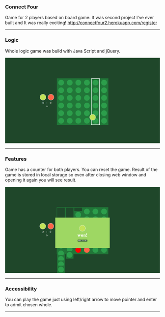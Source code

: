 ### Connect Four

Game for 2 players based on board game. It was second project I've ever built and It was really exciting!
http://connectfour2.herokuapp.com/register

---

### Logic

Whole logic game was build with Java Script and jQuery.

![img](./images_readme/1.png)

---

### Features

Game has a counter for both players. You can reset the game. Result of the game is stored in local storage so even after closing web window and opening it again you will see result.

![img](./images_readme/2.png)

---

### Accessibility

You can play the game just using left/right arrow to move pointer and enter to admit chosen whole.

---
